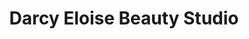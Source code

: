 ---
title: "Darcy Eloise Beauty Studio"
url: /leamington-spa/darcy-eloise-beauty-studio/
shop: beauty
---